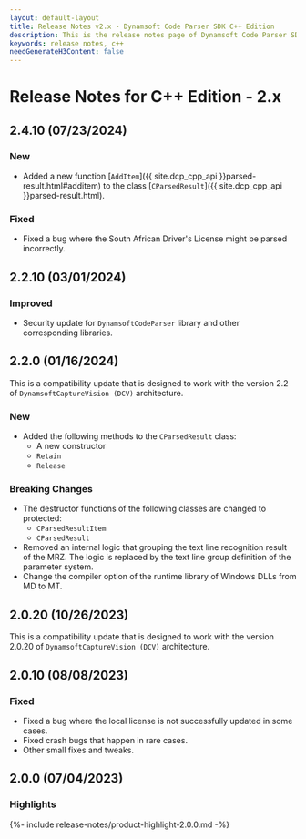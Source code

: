 ```yaml
---
layout: default-layout
title: Release Notes v2.x - Dynamsoft Code Parser SDK C++ Edition
description: This is the release notes page of Dynamsoft Code Parser SDK C++ Edition v2.x.
keywords: release notes, c++
needGenerateH3Content: false
---
```


# Release Notes for C++ Edition - 2.x

## 2.4.10 (07/23/2024)

### New

- Added a new function [`AddItem`]({{ site.dcp_cpp_api }}parsed-result.html#additem) to the class [`CParsedResult`]({{ site.dcp_cpp_api }}parsed-result.html).

### Fixed

- Fixed a bug where the South African Driver's License might be parsed incorrectly.

## 2.2.10 (03/01/2024)

### Improved

- Security update for `DynamsoftCodeParser` library and other corresponding libraries.

## 2.2.0 (01/16/2024)

This is a compatibility update that is designed to work with the version 2.2 of `DynamsoftCaptureVision (DCV)` architecture.

### New

- Added the following methods to the `CParsedResult` class:
  - A new constructor
  - `Retain`
  - `Release`

### Breaking Changes

- The destructor functions of the following classes are changed to protected:
  - `CParsedResultItem`
  - `CParsedResult`
- Removed an internal logic that grouping the text line recognition result of the MRZ. The logic is replaced by the text line group definition of the parameter system.
- Change the compiler option of the runtime library of Windows DLLs from MD to MT.

## 2.0.20 (10/26/2023)

This is a compatibility update that is designed to work with the version 2.0.20 of `DynamsoftCaptureVision (DCV)` architecture.

## 2.0.10 (08/08/2023)

### Fixed

* Fixed a bug where the local license is not successfully updated in some cases.
* Fixed crash bugs that happen in rare cases.
* Other small fixes and tweaks.

## 2.0.0 (07/04/2023)

### Highlights

{%- include release-notes/product-highlight-2.0.0.md -%}

